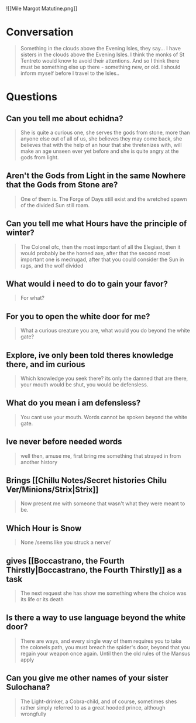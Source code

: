 ![[Mile Margot Matutine.png]]
# Conversation

>Something in the clouds above the Evening Isles, they say...
>I have sisters in the clouds above the Evening Isles. I think the monks of St Tentreto would know to avoid their attentions. And so I think there must be something else up there - something new, or old. I should inform myself before I travel to the Isles..
# Questions

## Can you tell me about echidna?
>She is quite a curious one, she serves the gods from stone, more than anyone else out of all of us, she believes they may come back, she believes that with the help of an hour that she thretenizes with, will make an age unseen ever yet before and she is quite angry at the gods from light.
## Aren't the Gods from Light in the same Nowhere that the Gods from Stone are?
>One of them is. The Forge of Days still exist and the wretched spawn of the divided Sun still roam.
## Can you tell me what Hours have the principle of winter?
>The Colonel ofc, then the most important of all the Elegiast, then it would probably be the horned axe, after that the second most important one is medrugad, after that you could consider the Sun in rags, and the wolf divided
## What would i need to do to gain your favor?
> For what?
## For you to open the white door for me?
>What a curious creature you are, what would you do beyond the white gate?
## Explore, ive only been told theres knowledge there, and im curious
>Which knowledge you seek there? its only the damned that are there, your mouth would be shut, you would be defensless.
## What do you mean i am defensless?
>You cant use your mouth. Words cannot be spoken beyond the white gate.
## Ive never before needed words
>well then, amuse me, first bring me something that strayed in from another history
## Brings [[Chillu Notes/Secret histories Chilu Ver/Minions/Strix|Strix]] 
>Now present me with someone that wasn't what they were meant to be.

## Which Hour is Snow
>None /seems like you struck a nerve/

## gives [[Boccastrano, the Fourth Thirstly|Boccastrano, the Fourth Thirstly]] as a task
>The next request she has show me something where the choice was its life or its death

## Is there a way to use language beyond the white door?
>There are ways, and every single way of them requires you to take the colonels path, you must breach the spider's door, beyond that you regain your weapon once again. Until then the old rules of the Mansus apply

## Can you give me other names of your sister Sulochana?
>The Light-drinker, a Cobra-child, and of course, sometimes shes rather simply referred to as a great hooded prince, although wrongfully